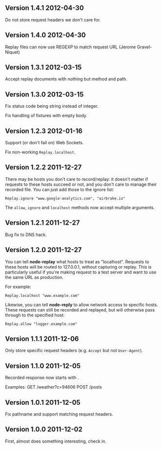 ## Version 1.4.1 2012-04-30

Do not store request headers we don't care for.


## Version 1.4.0 2012-04-30

Replay files can now use REGEXP to match request URL (Jerome Gravel-Niquet)


## Version 1.3.1 2012-03-15

Accept replay documents with nothing but method and path.


## Version 1.3.0 2012-03-15

Fix status code being string instead of integer.

Fix handling of fixtures with empty body.


## Version 1.2.3 2012-01-16

Support (or don't fail on) Web Sockets.

Fix non-working `Replay.localhost`.


## Version 1.2.2 2011-12-27

There may be hosts you don't care to record/replay: it doesn't matter if requests to these hosts succeed or not, and you
don't care to manage their recorded file.  You can just add those to the ignore list:

    Replay.ignore "www.google-analytics.com", "airbrake.io"

The `allow`, `ignore` and `localhost` methods now accept multiple arguments. 


## Version 1.2.1 2011-12-27

Bug fix to DNS hack.


## Version 1.2.0 2011-12-27

You can tell **node-replay** what hosts to treat as "localhost".  Requests to these hosts will be routed to 127.0.0.1,
without capturing or replay.  This is particularly useful if you're making request to a test server and want to use the
same URL as production.

For example:

    Replay.localhost "www.example.com"

Likewise, you can tell **node-reply** to allow network access to specific hosts.  These requests can still be recorded
and replayed, but will otherwise pass through to the specified host:

    Replay.allow "logger.example.com"


## Version 1.1.1 2011-12-06

Only store specific request headers (e.g. `Accept` but not `User-Agent`).


## Version 1.1.0 2011-12-05

Recorded response now starts with <method> <path>.
    
Examples:
    GET /weather?c=94606
    POST /posts


## Version 1.0.1 2011-12-05

Fix pathname and support matching request headers.


## Version 1.0.0 2011-12-02

First, almost does something interesting, check in.
